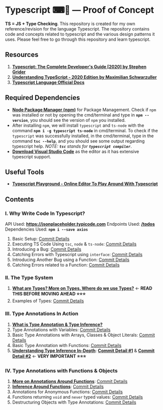 # Typescript ⌨📜 &mdash; Proof of Concept

**TS = JS + Type Checking**.
This repository is created for my own reference/revision for the language Typescript. The repository contains code and concepts related to typescript and the various design patterns it uses. Please feel free to go through this repository and learn typescript.

## Resources

1. **[Typescript: The Complete Developer's Guide [2020] by Stephen Grider](https://www.udemy.com/course/typescript-the-complete-developers-guide/)**
2. **[Understanding TypeScript - 2020 Edition by Maximilian Schwarzuller](https://www.udemy.com/course/understanding-typescript/)**
3. **[Typescript Language Official Docs](https://www.typescriptlang.org/docs/)**

## Required Dependencies

- **[Node Package Manager (npm)](https://nodejs.org/en/)** for Package Management. Check if `npm` was installed or not by opening the cmd/terminal and type in **`npm --version`**, you should see the version of `npm` you installed.
- After installing `npm`, we will install `typescript` and `ts-node` with the command **`npm i -g typescript ts-node`** in cmd/terminal. To check if the `typescript` was successfully installed, in the cmd/terminal, type in the command **`tsc --help`**, and you should see some output regarding typescript help. *NOTE: **`tsc`** stands for **`typescript compiler`***.
- **[Download Visual Studio Code](https://code.visualstudio.com)** as the editor as it has extensive typescript support.

## Useful Tools

- **[Typescript Playground - Online Editor To Play Around With Typescript](https://www.typescriptlang.org/play)**

## Contents

### I. Why Write Code In Typescript?

API Used: **<https://jsonplaceholder.typicode.com>**
Endpoints Used: **[/todos](https://jsonplaceholder.typicode.com/todos)**
Dependencies Used: **`npm i --save axios`**

1. Basic Setup: [Commit Details](https://github.com/Ch-sriram/typescript/commit/150b2e05bd9a58f0920408726e6261e7d5686c48)
2. Executing TS Code Using `tsc`, `node` & `ts-node`: [Commit Details](https://github.com/Ch-sriram/typescript/commit/4ea4ea72c8c8ccd352aa2061c103c90f0642e0c8)
3. Introducing a Bug: [Commit Details](https://github.com/Ch-sriram/typescript/commit/8c7b795ea615db5dcea8d80ab98465878b19a658)
4. Catching Errors with Typescript using `interface`: [Commit Details](https://github.com/Ch-sriram/typescript/commit/3e39fd5bcc47dda4d4c314b13315336efd4d98ea)
5. Introducing Another Bug using a Function: [Commit Details](https://github.com/Ch-sriram/typescript/commit/4fb1e704881f4b26739a374ec6ace5199619c3e6)
6. Catching Errors related to a Function: [Commit Details](https://github.com/Ch-sriram/typescript/commit/7db41c937bf3df14d7699665bdbe2bb638ae1b0b)

### II. The Type System

1. **[What are Types? More on Types. Where do we use Types?](./ts-features/README.md)** &#8592; **READ THIS BEFORE MOVING AHEAD ⭐⭐⭐**
2. Examples of Types: [Commit Details](https://github.com/Ch-sriram/typescript/commit/fd258d015fb3efdef93370da4f113b5bcff93630)

### III. Type Annotations In Action

1. **[What is Type Annotation & Type Inference?](https://github.com/Ch-sriram/typescript/tree/dev/ts-features#what-is-type-annotation--type-inference)**
2. Type Annotations with Variables: [Commit Details](https://github.com/Ch-sriram/typescript/commit/eecd06b4cf20d4164f230a3c3fbe516b7316c37a)
3. Basic Type Annotations with Arrays, Classes & Object Literals: [Commit Details](https://github.com/Ch-sriram/typescript/commit/bdb6c7ff6a2b05bd933f52ff3611654a5f234c45)
4. Basic Type Annotation with Functions: [Commit Details](https://github.com/Ch-sriram/typescript/commit/6313b30afe7e52e05c4bbb358e08165a231e4046)
5. **[Understanding Type Inference In-Depth](https://github.com/Ch-sriram/typescript/tree/dev/ts-features#type-inference-in-depth)**: **[Commit Detail #1](https://github.com/Ch-sriram/typescript/commit/cdea5db951241663887dc52ce7e4e0f0dd4f4541)** & **[Commit Detail #2](https://github.com/Ch-sriram/typescript/commit/ff1c206a3de5b2da587513386b4df3662d8d937a)** &#8592; **VERY IMPORTANT ⭐⭐⭐**

### IV. Type Annotations with Functions & Objects

1. **[More on Annotations Around Functions](./ts-features/README.md#function-specific-type-annotationinference)**: [Commit Details](https://github.com/Ch-sriram/typescript/commit/c257b0e5aa79e84be9e550d1c7c92bfd0dba3ece)
2. **[Inference Around Functions](./ts-features/README.md#function-specific-type-annotationinference)**: [Commit Details](https://github.com/Ch-sriram/typescript/commit/cca31b79928b54dbae5a2139298ed029fa5512d9)
3. Annotations for Anonymous Functions: [Commit Details](https://github.com/Ch-sriram/typescript/commit/411ce88ef00c5d1c5580903cb7aaad388dca8ecc)
4. Functions returning `void` and `never` typed values: [Commit Details](https://github.com/Ch-sriram/typescript/commit/bb05701b118c11ad9a152660badaef947b3aca73)
5. Destructuring Objects with Type Annotations: [Commit Details](https://github.com/Ch-sriram/typescript/commit/9c0f7e4c0a04241ad9dda8969ec077e9553aa9f7)
